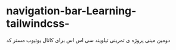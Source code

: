 # navigation-bar-Learning-tailwindcss-
دومین مینی پروژه ی تمرینی تیلویند سی اس اس برای کانال یوتیوب مستر کد
